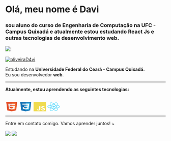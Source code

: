 # Olá, meu nome é Davi

### sou aluno do curso de Engenharia de Computação na UFC - Campus Quixadá e atualmente estou estudando React Js e outras tecnologias de desenvolvimento web.

<a href = "https://github.com/oliveiraD4vi"><img src="https://img.shields.io/static/v1?label=Overview&message=Davi&color=f8efd4&style=for-the-badge&logo=GitHub" target="_blank"></a>

[![oliveiraD4vi](https://github-readme-stats.vercel.app/api/top-langs/?username=oliveiraD4vi&hide=html&layout=compact=true&theme=radical)](https://github.com/oliveiraD4vi/)

<p>

Estudando na **Universidade Federal do Ceará - Campus Quixadá.**</br>
Eu sou desenvolvedor **web**.

</p>
<hr>
<p>

**Atualmente, estou aprendendo as seguintes tecnologias:**

</p>
<div style="display: inline_block"><br>
  <img align="center" alt="Davi-HTML" height="30" width="40" src="https://raw.githubusercontent.com/devicons/devicon/master/icons/html5/html5-original.svg">
  <img align="center" alt="Davi-CSS" height="30" width="40" src="https://raw.githubusercontent.com/devicons/devicon/master/icons/css3/css3-original.svg">
  <img align="center" alt="Davi-JS" height="30" width="40" src="https://raw.githubusercontent.com/devicons/devicon/master/icons/javascript/javascript-plain.svg">
  <img align="center" alt="Davi-React" height="30" width="40" src="https://raw.githubusercontent.com/devicons/devicon/master/icons/react/react-original.svg">
</div>
<hr>

<p align="left">
  Entre em contato comigo. Vamos aprender juntos! ⤵️
</p>

<a href = "https://www.instagram.com/d4v1.s/"><img src="https://img.shields.io/badge/Instagram-E4405F?style=for-the-badge&logo=instagram&logoColor=white" target="_blank"></a>
<a href = "https://www.linkedin.com/in/davi-oliveira-bb7458187/" target="_blank"><img src="https://img.shields.io/badge/-LinkedIn-%230077B5?style=for-the-badge&logo=linkedin&logoColor=white" target="_blank"></a> 
